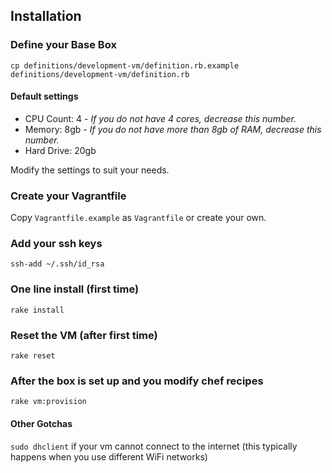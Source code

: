 ## Installation

### Define your Base Box

  `cp definitions/development-vm/definition.rb.example definitions/development-vm/definition.rb`

#### Default settings

  * CPU Count: 4 - _If you do not have 4 cores, decrease this number._
  * Memory: 8gb - _If you do not have more than 8gb of RAM, decrease this number._
  * Hard Drive: 20gb

   Modify the settings to suit your needs.

### Create your Vagrantfile

Copy `Vagrantfile.example` as `Vagrantfile` or create your own.

### Add your ssh keys

  `ssh-add ~/.ssh/id_rsa`

### One line install (first time)

  `rake install`

### Reset the VM (after first time)

  `rake reset`

### After the box is set up and you modify chef recipes

  `rake vm:provision`

#### Other Gotchas

   `sudo dhclient` if your vm cannot connect to the internet (this typically happens when you use different WiFi networks)
